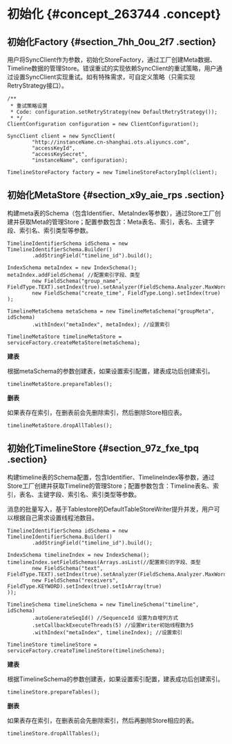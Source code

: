 # 初始化 {#concept_263744 .concept}

## 初始化Factory {#section_7hh_0ou_2f7 .section}

用户将SyncClient作为参数，初始化StoreFactory，通过工厂创建Meta数据、Timeline数据的管理Store。错误重试的实现依赖SyncClient的重试策略，用户通过设置SyncClient实现重试。如有特殊需求，可自定义策略（只需实现RetryStrategy接口）。

``` {#codeblock_dn4_ziq_yas}
/**
 * 重试策略设置
 * Code: configuration.setRetryStrategy(new DefaultRetryStrategy());
 * */
ClientConfiguration configuration = new ClientConfiguration();

SyncClient client = new SyncClient(
        "http://instanceName.cn-shanghai.ots.aliyuncs.com",
        "accessKeyId",
        "accessKeySecret",
        "instanceName", configuration);

TimelineStoreFactory factory = new TimelineStoreFactoryImpl(client);
```

## 初始化MetaStore {#section_x9y_aie_rps .section}

构建meta表的Schema（包含Identifier、MetaIndex等参数），通过Store工厂创建并获取Meta的管理Store；配置参数包含：Meta表名、索引，表名、主键字段、索引名、索引类型等参数。

``` {#codeblock_9vs_6by_u09}
TimelineIdentifierSchema idSchema = new TimelineIdentifierSchema.Builder()
        .addStringField("timeline_id").build();

IndexSchema metaIndex = new IndexSchema();
metaIndex.addFieldSchema( //配置索引字段、类型
        new FieldSchema("group_name", FieldType.TEXT).setIndex(true).setAnalyzer(FieldSchema.Analyzer.MaxWord)
        new FieldSchema("create_time", FieldType.Long).setIndex(true)
);

TimelineMetaSchema metaSchema = new TimelineMetaSchema("groupMeta", idSchema)
        .withIndex("metaIndex", metaIndex); //设置索引

TimelineMetaStore timelineMetaStore = serviceFactory.createMetaStore(metaSchema);
```

 **建表** 

根据metaSchema的参数创建表，如果设置索引配置，建表成功后创建索引。

``` {#codeblock_5em_b8w_wvx}
timelineMetaStore.prepareTables();
```

 **删表** 

如果表存在索引，在删表前会先删除索引，然后删除Store相应表。

``` {#codeblock_wm6_st7_okv}
timelineMetaStore.dropAllTables();
```

## 初始化TimelineStore {#section_97z_fxe_tpq .section}

构建timeline表的Schema配置，包含Identifier、TimelineIndex等参数，通过Store工厂创建并获取Timeline的管理Store；配置参数包含：Timeline表名、索引，表名、主键字段、索引名、索引类型等参数。

消息的批量写入，基于Tablestore的DefaultTableStoreWriter提升并发，用户可以根据自己需求设置线程池数目。

``` {#codeblock_68m_52k_sbh}
TimelineIdentifierSchema idSchema = new TimelineIdentifierSchema.Builder()
        .addStringField("timeline_id").build();

IndexSchema timelineIndex = new IndexSchema();
timelineIndex.setFieldSchemas(Arrays.asList(//配置索引的字段、类型
        new FieldSchema("text", FieldType.TEXT).setIndex(true).setAnalyzer(FieldSchema.Analyzer.MaxWord),
        new FieldSchema("receivers", FieldType.KEYWORD).setIndex(true).setIsArray(true)
));

TimelineSchema timelineSchema = new TimelineSchema("timeline", idSchema)
        .autoGenerateSeqId() //SequenceId 设置为自增列方式
        .setCallbackExecuteThreads(5) //设置Writer初始线程数为5
        .withIndex("metaIndex", timelineIndex); //设置索引

TimelineStore timelineStore = serviceFactory.createTimelineStore(timelineSchema);
```

 **建表** 

根据TimelineSchema的参数创建表，如果设置索引配置，建表成功后创建索引。

``` {#codeblock_cjc_idm_v5q}
timelineStore.prepareTables();
```

 **删表** 

如果表存在索引，在删表前会先删除索引，然后再删除Store相应的表。

``` {#codeblock_4cp_pki_wmx}
timelineStore.dropAllTables();
```

